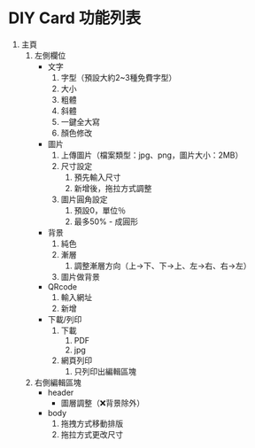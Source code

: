 # DIY Card 功能列表

1. 主頁
   1. 左側欄位
      - 文字
        1. 字型（預設大約2~3種免費字型）
        2. 大小
        3. 粗體
        4. 斜體
        5. 一鍵全大寫
        6. 顏色修改
      - 圖片
        1. 上傳圖片（檔案類型：jpg、png，圖片大小：2MB）
        2. 尺寸設定
           1. 預先輸入尺寸
           2. 新增後，拖拉方式調整
        3. 圖片圓角設定
           1. 預設0，單位％
           2. 最多50% - 成圓形
      - 背景 
        1. 純色
        2. 漸層
           1. 調整漸層方向（上→下、下→上、左→右、右→左）
        3. 圖片做背景 
      - QRcode
        1. 輸入網址
        2. 新增 
      - 下載/列印
        1. 下載
           1. PDF
           2. jpg
        2. 網頁列印
           1. 只列印出編輯區塊 
   2. 右側編輯區塊
      - header
        - 圖層調整（❌背景除外）
      - body
        1. 拖拽方式移動排版
        2. 拖拉方式更改尺寸   

       
